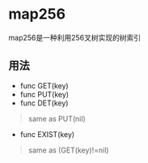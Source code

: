 # map256
map256是一种利用256叉树实现的树索引

## 用法
+ func GET(key)
+ func PUT(key)
+ func DET(key)
> same as PUT(nil)
+ func EXIST(key)
> same as (GET(key)!=nil)
```